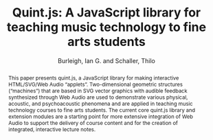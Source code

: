 --- 
title: "Quint.js: A JavaScript library for teaching music technology to fine arts students" 
abstract: "This paper presents quint.js, a JavaScript library for making interactive HTML/SVG/Web Audio “applets”. Two-dimensional geometric structures (“machines”) that are based in SVG vector graphics with audible feedback synthesized through Web Audio are used to demonstrate various physical, acoustic, and psychoacoustic phenomena and are applied in teaching music technology courses to fine arts students. The current core quint.js library and extension modules are a starting point for more extensive integration of Web Audio to support the delivery of course content and for the creation of integrated, interactive lecture notes." 
address: "Paris, France" 
author: "Burleigh, Ian G. and Schaller, Thilo"
webAuthor: "Ian G. Burleigh, Thilo Schaller" 
booktitle: "Proceedings of the International Web Audio Conference" 
editor: "Goldszmidt, Samuel and Schnell, Norbert and Saiz, Victor and Matuszewski, Benjamin" 
month: "January"
pages: "" 
publisher: "IRCAM" 
series: "WAC '15"
track: "Poster"  
year: "2015" 
id: "2015_EA_20" 
tags: year2015
media: none 
pdflink: /_data/papers/pdf/2015/2015_20.pdf
ISSN: 2663-5844
---